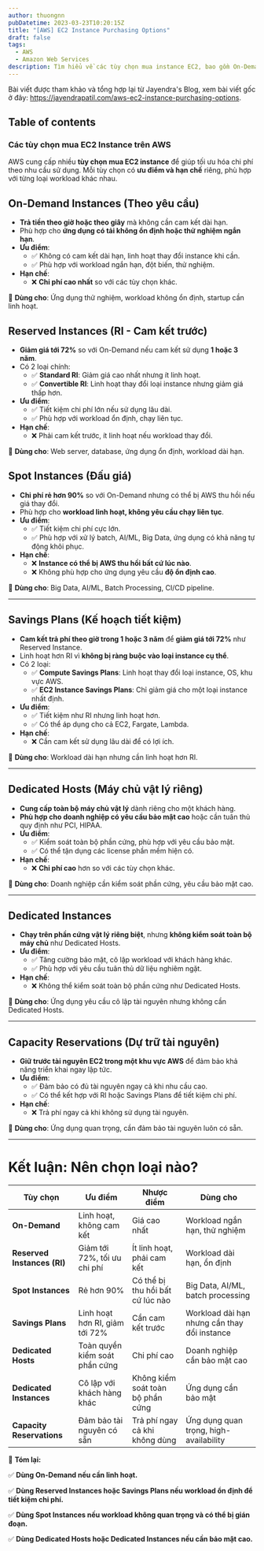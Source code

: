 ```yaml
---
author: thuongnn
pubDatetime: 2023-03-23T10:20:15Z
title: "[AWS] EC2 Instance Purchasing Options"
draft: false
tags:
  - AWS
  - Amazon Web Services
description: Tìm hiểu về các tùy chọn mua instance EC2, bao gồm On-Demand, Reserved, Spot và Dedicated Hosts.
---
```

Bài viết được tham khảo và tổng hợp lại từ Jayendra's Blog, xem bài viết gốc ở đây: https://jayendrapatil.com/aws-ec2-instance-purchasing-options. 

## Table of contents


### **Các tùy chọn mua EC2 Instance trên AWS**

AWS cung cấp nhiều **tùy chọn mua EC2 instance** để giúp tối ưu hóa chi phí theo nhu cầu sử dụng. Mỗi tùy chọn có **ưu điểm và hạn chế** riêng, phù hợp với từng loại workload khác nhau.

## **On-Demand Instances (Theo yêu cầu)**

- **Trả tiền theo giờ hoặc theo giây** mà không cần cam kết dài hạn.
- Phù hợp cho **ứng dụng có tải không ổn định hoặc thử nghiệm ngắn hạn**.
- **Ưu điểm**:
    - ✅ Không có cam kết dài hạn, linh hoạt thay đổi instance khi cần.
    - ✅ Phù hợp với workload ngắn hạn, đột biến, thử nghiệm.
- **Hạn chế**:
    - ❌ **Chi phí cao nhất** so với các tùy chọn khác.

📌 **Dùng cho**: Ứng dụng thử nghiệm, workload không ổn định, startup cần linh hoạt.

## **Reserved Instances (RI - Cam kết trước)**

- **Giảm giá tới 72%** so với On-Demand nếu cam kết sử dụng **1 hoặc 3 năm**.
- Có 2 loại chính:
    - ✅ **Standard RI**: Giảm giá cao nhất nhưng ít linh hoạt.
    - ✅ **Convertible RI**: Linh hoạt thay đổi loại instance nhưng giảm giá thấp hơn.
- **Ưu điểm**:
    - ✅ Tiết kiệm chi phí lớn nếu sử dụng lâu dài.
    - ✅ Phù hợp với workload ổn định, chạy liên tục.
- **Hạn chế**:
    - ❌ Phải cam kết trước, ít linh hoạt nếu workload thay đổi.

📌 **Dùng cho**: Web server, database, ứng dụng ổn định, workload dài hạn.

## **Spot Instances (Đấu giá)**

- **Chi phí rẻ hơn 90%** so với On-Demand nhưng có thể bị AWS thu hồi nếu giá thay đổi.
- Phù hợp cho **workload linh hoạt, không yêu cầu chạy liên tục**.
- **Ưu điểm**:
    - ✅ Tiết kiệm chi phí cực lớn.
    - ✅ Phù hợp với xử lý batch, AI/ML, Big Data, ứng dụng có khả năng tự động khôi phục.
- **Hạn chế**:
    - ❌ **Instance có thể bị AWS thu hồi bất cứ lúc nào**.
    - ❌ Không phù hợp cho ứng dụng yêu cầu **độ ổn định cao**.

📌 **Dùng cho**: Big Data, AI/ML, Batch Processing, CI/CD pipeline.

---

## **Savings Plans (Kế hoạch tiết kiệm)**

- **Cam kết trả phí theo giờ trong 1 hoặc 3 năm** để **giảm giá tới 72%** như Reserved Instance.
- Linh hoạt hơn RI vì **không bị ràng buộc vào loại instance cụ thể**.
- Có 2 loại:
    - ✅ **Compute Savings Plans**: Linh hoạt thay đổi loại instance, OS, khu vực AWS.
    - ✅ **EC2 Instance Savings Plans**: Chỉ giảm giá cho một loại instance nhất định.
- **Ưu điểm**:
    - ✅ Tiết kiệm như RI nhưng linh hoạt hơn.
    - ✅ Có thể áp dụng cho cả EC2, Fargate, Lambda.
- **Hạn chế**:
    - ❌ Cần cam kết sử dụng lâu dài để có lợi ích.

📌 **Dùng cho**: Workload dài hạn nhưng cần linh hoạt hơn RI.

---

## **Dedicated Hosts (Máy chủ vật lý riêng)**

- **Cung cấp toàn bộ máy chủ vật lý** dành riêng cho một khách hàng.
- **Phù hợp cho doanh nghiệp có yêu cầu bảo mật cao** hoặc cần tuân thủ quy định như PCI, HIPAA.
- **Ưu điểm**:
    - ✅ Kiểm soát toàn bộ phần cứng, phù hợp với yêu cầu bảo mật.
    - ✅ Có thể tận dụng các license phần mềm hiện có.
- **Hạn chế**:
    - ❌ **Chi phí cao** hơn so với các tùy chọn khác.

📌 **Dùng cho**: Doanh nghiệp cần kiểm soát phần cứng, yêu cầu bảo mật cao.

---

## **Dedicated Instances**

- **Chạy trên phần cứng vật lý riêng biệt**, nhưng **không kiểm soát toàn bộ máy chủ** như Dedicated Hosts.
- **Ưu điểm**:
    - ✅ Tăng cường bảo mật, cô lập workload với khách hàng khác.
    - ✅ Phù hợp với yêu cầu tuân thủ dữ liệu nghiêm ngặt.
- **Hạn chế**:
    - ❌ Không thể kiểm soát toàn bộ phần cứng như Dedicated Hosts.

📌 **Dùng cho**: Ứng dụng yêu cầu cô lập tài nguyên nhưng không cần Dedicated Hosts.

---

## **Capacity Reservations (Dự trữ tài nguyên)**

- **Giữ trước tài nguyên EC2 trong một khu vực AWS** để đảm bảo khả năng triển khai ngay lập tức.
- **Ưu điểm**:
    - ✅ Đảm bảo có đủ tài nguyên ngay cả khi nhu cầu cao.
    - ✅ Có thể kết hợp với RI hoặc Savings Plans để tiết kiệm chi phí.
- **Hạn chế**:
    - ❌ Trả phí ngay cả khi không sử dụng tài nguyên.

📌 **Dùng cho**: Ứng dụng quan trọng, cần đảm bảo tài nguyên luôn có sẵn.

---

# **Kết luận: Nên chọn loại nào?**

| **Tùy chọn** | **Ưu điểm** | **Nhược điểm** | **Dùng cho** |
| --- | --- | --- | --- |
| **On-Demand** | Linh hoạt, không cam kết | Giá cao nhất | Workload ngắn hạn, thử nghiệm |
| **Reserved Instances (RI)** | Giảm tới 72%, tối ưu chi phí | Ít linh hoạt, phải cam kết | Workload dài hạn, ổn định |
| **Spot Instances** | Rẻ hơn 90% | Có thể bị thu hồi bất cứ lúc nào | Big Data, AI/ML, batch processing |
| **Savings Plans** | Linh hoạt hơn RI, giảm tới 72% | Cần cam kết trước | Workload dài hạn nhưng cần thay đổi instance |
| **Dedicated Hosts** | Toàn quyền kiểm soát phần cứng | Chi phí cao | Doanh nghiệp cần bảo mật cao |
| **Dedicated Instances** | Cô lập với khách hàng khác | Không kiểm soát toàn bộ phần cứng | Ứng dụng cần bảo mật |
| **Capacity Reservations** | Đảm bảo tài nguyên có sẵn | Trả phí ngay cả khi không dùng | Ứng dụng quan trọng, high-availability |

📌 **Tóm lại:**

✅ **Dùng On-Demand nếu cần linh hoạt.**

✅ **Dùng Reserved Instances hoặc Savings Plans nếu workload ổn định để tiết kiệm chi phí.**

✅ **Dùng Spot Instances nếu workload không quan trọng và có thể bị gián đoạn.**

✅ **Dùng Dedicated Hosts hoặc Dedicated Instances nếu cần bảo mật cao.**
